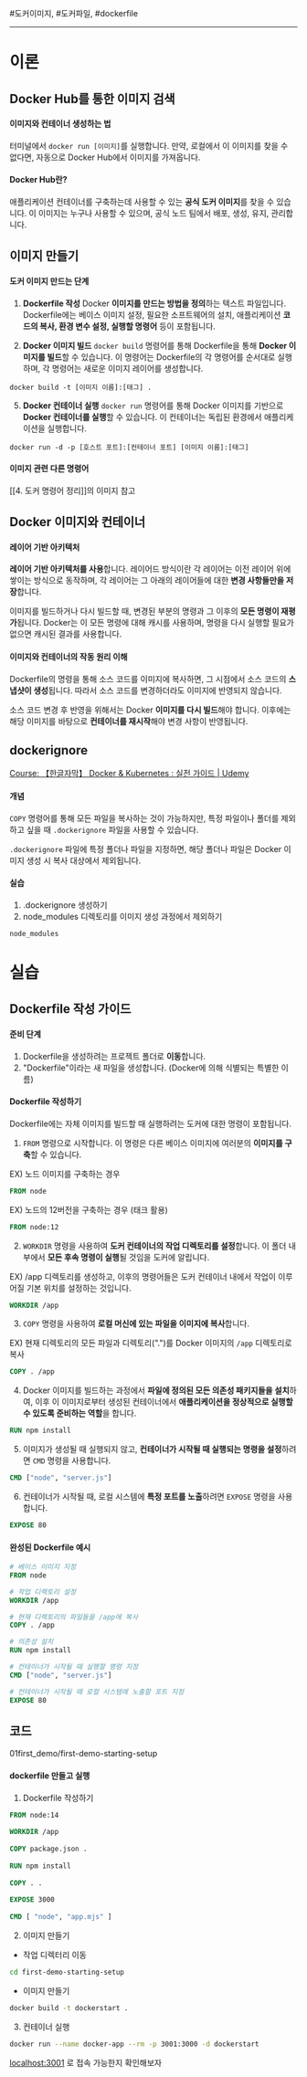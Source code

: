 #도커이미지, #도커파일, #dockerfile

----
# 이론

## Docker Hub를 통한 이미지 검색
#### 이미지와 컨테이너 생성하는 법
터미널에서 `docker run [이미지]`를 실행합니다. 만약, 로컬에서 이 이미지를 찾을 수 없다면, 자동으로 Docker Hub에서 이미지를 가져옵니다.


#### Docker Hub란?
애플리케이션 컨테이너를 구축하는데 사용할 수 있는 **공식 도커 이미지**를 찾을 수 있습니다. 이 이미지는 누구나 사용할 수 있으며, 공식 노드 팀에서 배포, 생성, 유지, 관리합니다.


## 이미지 만들기
#### 도커 이미지 만드는 단계
1. **Dockerfile 작성**
Docker **이미지를 만드는 방법을 정의**하는 텍스트 파일입니다. Dockerfile에는 베이스 이미지 설정, 필요한 소프트웨어의 설치, 애플리케이션 **코드의 복사, 환경 변수 설정, 실행할 명령어** 등이 포함됩니다.

2. **Docker 이미지 빌드**
`docker build` 명령어를 통해 Dockerfile을 통해 **Docker 이미지를 빌드**할 수 있습니다. 이 명령어는 Dockerfile의 각 명령어를 순서대로 실행하며, 각 명령어는 새로운 이미지 레이어를 생성합니다.

```shell
docker build -t [이미지 이름]:[태그] .
```

5. **Docker 컨테이너 실행**
`docker run` 명령어를 통해 Docker 이미지를 기반으로 **Docker 컨테이너를 실행**할 수 있습니다. 이 컨테이너는 독립된 환경에서 애플리케이션을 실행합니다.

```shell
docker run -d -p [호스트 포트]:[컨테이너 포트] [이미지 이름]:[태그]
```


#### 이미지 관련 다른 명령어
[[4. 도커 명령어 정리]]의 이미지 참고


## Docker 이미지와 컨테이너
#### 레이어 기반 아키텍처
**레이어 기반 아키텍처를 사용**합니다. 레이어드 방식이란 각 레이어는 이전 레이어 위에 쌓이는 방식으로 동작하며, 각 레이어는 그 아래의 레이어들에 대한 **변경 사항들만을 저장**합니다.

이미지를 빌드하거나 다시 빌드할 때, 변경된 부분의 명령과 그 이후의 **모든 명령이 재평가**됩니다. Docker는 이 모든 명령에 대해 캐시를 사용하며, 명령을 다시 실행할 필요가 없으면 캐시된 결과를 사용합니다. 


#### 이미지와 컨테이너의 작동 원리 이해
Dockerfile의 명령을 통해 소스 코드를 이미지에 복사하면, 그 시점에서 소스 코드의 **스냅샷이 생성**됩니다. 따라서 소스 코드를 변경하더라도 이미지에 반영되지 않습니다.

소스 코드 변경 후 반영을 위해서는 Docker **이미지를 다시 빌드**해야 합니다. 이후에는 해당 이미지를 바탕으로 **컨테이너를 재시작**해야 변경 사항이 반영됩니다.

## dockerignore
[Course: 【한글자막】 Docker & Kubernetes : 실전 가이드 | Udemy](https://www.udemy.com/course/docker-kubernetes-2022/learn/lecture/30289718#notes)

#### 개념
`COPY` 명령어를 통해 모든 파일을 복사하는 것이 가능하지만, 특정 파일이나 폴더를 제외하고 싶을 때 `.dockerignore` 파일을 사용할 수 있습니다.

`.dockerignore` 파일에 특정 폴더나 파일을 지정하면, 해당 폴더나 파일은 Docker 이미지 생성 시 복사 대상에서 제외됩니다. 

#### 실습
1) .dockerignore 생성하기
2) node_modules 디렉토리를 이미지 생성 과정에서 제외하기
```dockerignore
node_modules
```


# 실습
## Dockerfile 작성 가이드
#### 준비 단계
1. Dockerfile을 생성하려는 프로젝트 폴더로 **이동**합니다.
2. "Dockerfile"이라는 새 파일을 생성합니다. (Docker에 의해 식별되는 특별한 이름)


#### Dockerfile 작성하기
Dockerfile에는 자체 이미지를 빌드할 때 실행하려는 도커에 대한 명령이 포함됩니다.

1. `FROM` 명령으로 시작합니다. 이 명령은 다른 베이스 이미지에 여러분의 **이미지를 구축**할 수 있습니다.

EX) 노드 이미지를 구축하는 경우
```Dockerfile
FROM node
```

EX) 노드의 12버전을 구축하는 경우 (태크 활용)
```Dockerfile
FROM node:12
```


2. `WORKDIR` 명령을 사용하여 **도커 컨테이너의 작업 디렉토리를 설정**합니다. 이 폴더 내부에서 **모든 후속 명령이 실행**될 것임을 도커에 알립니다.

EX) /app 디렉토리를 생성하고, 이후의 명령어들은 도커 컨테이너 내에서 작업이 이루어질 기본 위치를 설정하는 것입니다.
```Dockerfile
WORKDIR /app
```


3. `COPY` 명령을 사용하여 **로컬 머신에 있는 파일을 이미지에 복사**합니다.

EX) 현재 디렉토리의 모든 파일과 디렉토리(".")를 Docker 이미지의 `/app` 디렉토리로 복사
```Dockerfile
COPY . /app
```



4. Docker 이미지를 빌드하는 과정에서 **파일에 정의된 모든 의존성 패키지들을 설치**하여, 이후 이 이미지로부터 생성된 컨테이너에서 **애플리케이션을 정상적으로 실행할 수 있도록 준비하는 역할**을 합니다.

```Dockerfile
RUN npm install
```


5. 이미지가 생성될 때 실행되지 않고, **컨테이너가 시작될 때 실행되는 명령을 설정**하려면 `CMD` 명령을 사용합니다.

```Dockerfile
CMD ["node", "server.js"]
```


6. 컨테이너가 시작될 때, 로컬 시스템에 **특정 포트를 노출**하려면 `EXPOSE` 명령을 사용합니다.

```Dockerfile
EXPOSE 80
```


#### 완성된 Dockerfile 예시
```Dockerfile
# 베이스 이미지 지정
FROM node

# 작업 디렉토리 설정
WORKDIR /app

# 현재 디렉토리의 파일들을 /app에 복사
COPY . /app

# 의존성 설치
RUN npm install

# 컨테이너가 시작될 때 실행할 명령 지정
CMD ["node", "server.js"]

# 컨테이너가 시작될 때 로컬 시스템에 노출할 포트 지정
EXPOSE 80
```


## 코드
01first_demo/first-demo-starting-setup

#### dockerfile 만들고 실행
1) Dockerfile 작성하기
```dockerfile
FROM node:14  
  
WORKDIR /app  
  
COPY package.json .  
  
RUN npm install  
  
COPY . .  
  
EXPOSE 3000  
  
CMD [ "node", "app.mjs" ]
```

2) 이미지 만들기
- 작업 디렉터리 이동
```bash
cd first-demo-starting-setup
```

- 이미지 만들기
```BASH
docker build -t dockerstart . 
```

3) 컨테이너 실행
```bash
docker run --name docker-app --rm -p 3001:3000 -d dockerstart      
```

[localhost:3001](http://localhost:3001/) 로 접속 가능한지 확인해보자





